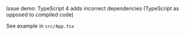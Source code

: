 Issue demo: TypeScript 4 adds incorrect dependencies (TypeScript as opposed to compiled code)

See example in `src/App.tsx`